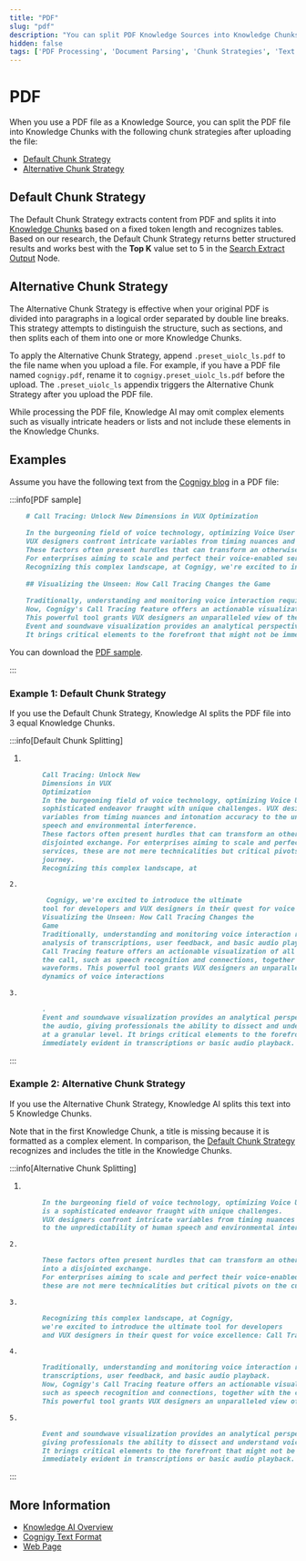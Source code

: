 ```yaml
---
title: "PDF"
slug: "pdf"
description: "You can split PDF Knowledge Sources into Knowledge Chunks with two strategies: Default and Alternative."
hidden: false
tags: ['PDF Processing', 'Document Parsing', 'Chunk Strategies', 'Text Extraction', 'Knowledge Chunks']
---
```


# PDF

When you use a PDF file as a Knowledge Source, you can split the PDF file into Knowledge Chunks with the following chunk strategies after uploading the file:

- [Default Chunk Strategy](#default-chunk-strategy)
- [Alternative Chunk Strategy](#alternative-chunk-strategy)

## Default Chunk Strategy

The Default Chunk Strategy extracts content from PDF and splits it into [Knowledge Chunks](../../knowledge-chunk/knowledge-chunk.md) based on a fixed token length and recognizes tables. Based on our research, the Default Chunk Strategy returns better structured results and works best with the **Top K** value set to 5 in the [Search Extract Output](../../../../build/node-reference/other-nodes/search-extract-output.md) Node.

## Alternative Chunk Strategy

The Alternative Chunk Strategy is effective when your original PDF is divided into paragraphs in a logical order separated by double line breaks. This strategy attempts to distinguish the structure, such as sections, and then splits each of them into one or more Knowledge Chunks.

To apply the Alternative Chunk Strategy, append `.preset_uiolc_ls.pdf` to the file name when you upload a file. For example, if you have a PDF file named `cognigy.pdf`, rename it to `cognigy.preset_uiolc_ls.pdf` before the upload. The `.preset_uiolc_ls` appendix triggers the Alternative Chunk Strategy after you upload the PDF file.

While processing the PDF file, Knowledge AI may omit complex elements such as visually intricate headers or lists and not include these elements in the Knowledge Chunks.

## Examples

Assume you have the following text from the [Cognigy blog](https://www.cognigy.com/blog) in a PDF file:

:::info[PDF sample]

  ```markdown
      # Call Tracing: Unlock New Dimensions in VUX Optimization
      
      In the burgeoning field of voice technology, optimizing Voice User Experience (VUX) is a sophisticated endeavor fraught with unique challenges. 
      VUX designers confront intricate variables from timing nuances and intonation accuracy to the unpredictability of human speech and environmental interference.
      These factors often present hurdles that can transform an otherwise fluid dialogue into a disjointed exchange. 
      For enterprises aiming to scale and perfect their voice-enabled services, these are not mere technicalities but critical pivots on the customer experience journey.
      Recognizing this complex landscape, at Cognigy, we're excited to introduce the ultimate tool for developers and VUX designers in their quest for voice excellence: Call Tracing.
      
      ## Visualizing the Unseen: How Call Tracing Changes the Game 
      
      Traditionally, understanding and monitoring voice interaction requires painstaking analysis of transcriptions, user feedback, and basic audio playback. 
      Now, Cognigy's Call Tracing feature offers an actionable visualization of all activities taking place during the call, such as speech recognition and connections, together with the call recording waveforms. 
      This powerful tool grants VUX designers an unparalleled view of the dynamics of voice interactions.
      Event and soundwave visualization provides an analytical perspective that goes beyond the audio, giving professionals the ability to dissect and understand voice experiences at a granular level. 
      It brings critical elements to the forefront that might not be immediately evident in transcriptions or basic audio playback.
  ```

  You can download the [PDF sample](https://docs.cognigy.com/_assets/ai/empower/knowledge-ai/call-tracing-sample.pdf).

:::


### Example 1: Default Chunk Strategy

If you use the Default Chunk Strategy, Knowledge AI splits the PDF file into 3 equal Knowledge Chunks.

:::info[Default Chunk Splitting]

  1.
  ```markdown
          Call Tracing: Unlock New
          Dimensions in VUX
          Optimization
          In the burgeoning field of voice technology, optimizing Voice User Experience (VUX) is a
          sophisticated endeavor fraught with unique challenges. VUX designers confront intricate
          variables from timing nuances and intonation accuracy to the unpredictability of human
          speech and environmental interference.
          These factors often present hurdles that can transform an otherwise fluid dialogue into a
          disjointed exchange. For enterprises aiming to scale and perfect their voice-enabled
          services, these are not mere technicalities but critical pivots on the customer experience
          journey.
          Recognizing this complex landscape, at
  ```
    2.
  ```markdown
           Cognigy, we're excited to introduce the ultimate
          tool for developers and VUX designers in their quest for voice excellence: Call Tracing.
          Visualizing the Unseen: How Call Tracing Changes the
          Game
          Traditionally, understanding and monitoring voice interaction requires painstaking
          analysis of transcriptions, user feedback, and basic audio playback. Now, Cognigy's
          Call Tracing feature offers an actionable visualization of all activities taking place during
          the call, such as speech recognition and connections, together with the call recording
          waveforms. This powerful tool grants VUX designers an unparalleled view of the
          dynamics of voice interactions
  ```
    3.
  ```markdown
          .
          Event and soundwave visualization provides an analytical perspective that goes beyond
          the audio, giving professionals the ability to dissect and understand voice experiences
          at a granular level. It brings critical elements to the forefront that might not be
          immediately evident in transcriptions or basic audio playback.
  ```

:::


### Example 2: Alternative Chunk Strategy

If you use the Alternative Chunk Strategy, Knowledge AI splits this text into 5 Knowledge Chunks.

Note that in the first Knowledge Chunk, a title is missing because it is formatted as a complex element. In comparison, the [Default Chunk Strategy](#example-1-default-chunk-strategy) recognizes and includes the title in the Knowledge Chunks.

:::info[Alternative Chunk Splitting]

  1.
  ```markdown
          In the burgeoning field of voice technology, optimizing Voice User Experience (VUX)
          is a sophisticated endeavor fraught with unique challenges. 
          VUX designers confront intricate variables from timing nuances and intonation accuracy 
          to the unpredictability of human speech and environmental interference.
  ```
    2.
  ```markdown
          These factors often present hurdles that can transform an otherwise fluid dialogue
          into a disjointed exchange. 
          For enterprises aiming to scale and perfect their voice-enabled services, 
          these are not mere technicalities but critical pivots on the customer experience journey.
  ```
    3.
  ```markdown
          Recognizing this complex landscape, at Cognigy, 
          we're excited to introduce the ultimate tool for developers
          and VUX designers in their quest for voice excellence: Call Tracing.
  ```
    4.
  ```markdown
          Traditionally, understanding and monitoring voice interaction requires painstaking analysis of 
          transcriptions, user feedback, and basic audio playback. 
          Now, Cognigy's Call Tracing feature offers an actionable visualization of all activities taking place during the call,
          such as speech recognition and connections, together with the call recording waveforms. 
          This powerful tool grants VUX designers an unparalleled view of the dynamics of voice interactions.
  ```
    5.
  ```markdown
          Event and soundwave visualization provides an analytical perspective that goes beyond the audio, 
          giving professionals the ability to dissect and understand voice experiences at a granular level. 
          It brings critical elements to the forefront that might not be 
          immediately evident in transcriptions or basic audio playback.
  ```

:::


## More Information

- [Knowledge AI Overview](../../overview.md)
- [Cognigy Text Format](ctxt.md)
- [Web Page](web-page.md)